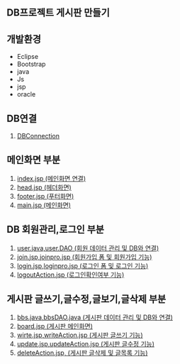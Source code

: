 ## DB프로젝트 게시판 만들기

## 개발환경
* Eclipse
* Bootstrap
* java
* Js
* jsp
* oracle

## DB연결
1. [DBConnection](https://github.com/Kimginam97/Board/blob/master/Summary/DBConnection.md)

## 메인화면 부분

1. [index.jsp (메인화면 연결)](https://github.com/Kimginam97/Board/blob/master/Summary/index.md)
2. [head.jsp (헤더화면)](https://github.com/Kimginam97/Board/blob/master/Summary/head.md)
3. [footer.jsp (푸터화면)](https://github.com/Kimginam97/Board/blob/master/Summary/footer.md)
4. [main.jsp (메인화면)](https://github.com/Kimginam97/Board/blob/master/Summary/main.md)

## DB 회원관리,로그인 부분
1. [user.java,user.DAO (회원 데이터 관리 및 DB와 연결)](https://github.com/Kimginam97/Board/blob/master/Summary/user.md)
2. [join.jsp,joinpro.jsp (회원가입 폼 및 회원가입 기능)](https://github.com/Kimginam97/Board/blob/master/Summary/join.md)
3. [login.jsp,loginpro.jsp (로그인 폼 및 로그인 기능)](https://github.com/Kimginam97/Board/blob/master/Summary/login.md)
4. [logoutAction.jsp (로그인확인여부 기능)](https://github.com/Kimginam97/Board/blob/master/Summary/session.md)

## 게시판 글쓰기,글수정,글보기,글삭제 부분
1. [bbs.java,bbsDAO.java (게시판 데이터 관리 및 DB와 연결)](https://github.com/Kimginam97/Board/blob/master/Summary/bbs%2CbbsDAO.md)
2. [board.jsp (게시판 메인화면)](https://github.com/Kimginam97/Board/blob/master/Summary/board.md)
3. [wirte.jsp,writeAction.jsp (게시판 글쓰기 기능)](https://github.com/Kimginam97/Board/blob/master/Summary/login.md)
4. [update.jsp,updateAction.jsp (게시판 글수정 기능)](https://github.com/Kimginam97/Board/blob/master/Summary/update.md)
5. [deleteAction.jsp, (게시판 글삭제 및 글목록 기능)](https://github.com/Kimginam97/Board/blob/master/Summary/view%2Cdelete.md)
